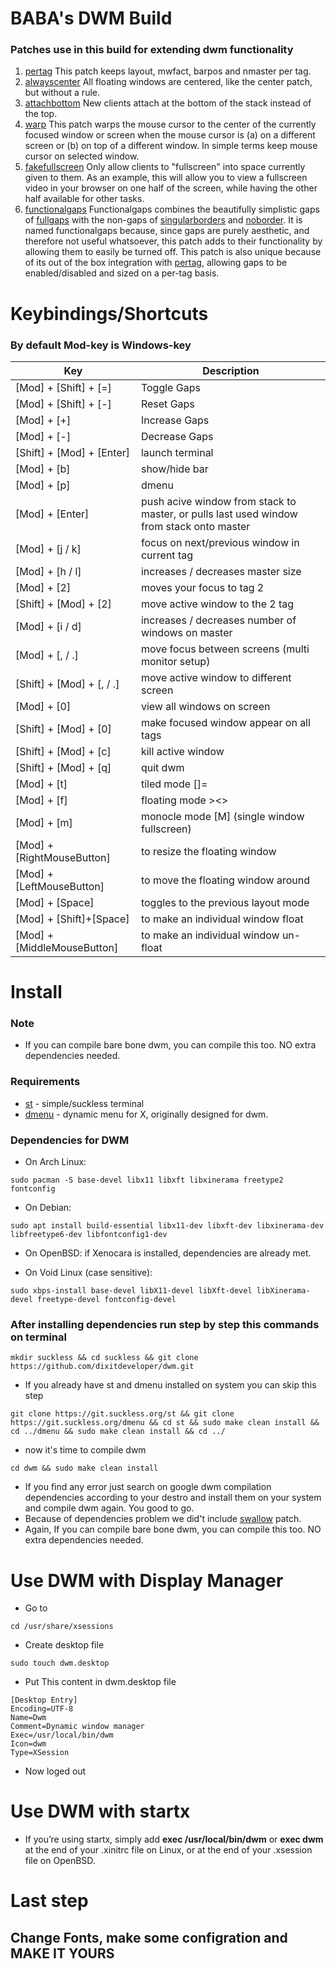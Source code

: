 # BABA's DWM Build
### Patches use in this build for extending dwm functionality
1. [pertag](https://dwm.suckless.org/patches/pertag/) This patch keeps layout, mwfact, barpos and nmaster per tag.  
2. [alwayscenter](https://dwm.suckless.org/patches/alwayscenter/) All floating windows are centered, like the center patch, but without a rule.  
3. [attachbottom](https://dwm.suckless.org/patches/attachbottom/) New clients attach at the bottom of the stack instead of the top.  
4. [warp](https://dwm.suckless.org/patches/warp/) This patch warps the mouse cursor to the center of the currently focused window or screen when the mouse cursor is (a) on a different screen or (b) on top of a different window. In simple terms keep mouse cursor on selected window.  
5. [fakefullscreen](https://dwm.suckless.org/patches/fakefullscreen/) Only allow clients to "fullscreen" into space currently given to them. As an example, this will allow you to view a fullscreen video in your browser on one half of the screen, while having the other half available for other tasks.  
6. [functionalgaps](https://dwm.suckless.org/patches/functionalgaps/) Functionalgaps combines the beautifully simplistic gaps of [fullgaps](https://dwm.suckless.org/patches/fullgaps/) with the non-gaps of [singularborders](https://dwm.suckless.org/patches/singularborders/) and [noborder](https://dwm.suckless.org/patches/noborder/). It is named functionalgaps because, since gaps are purely aesthetic, and therefore not useful whatsoever, this patch adds to their functionality by allowing them to easily be turned off. This patch is also unique because of its out of the box integration with [pertag](https://dwm.suckless.org/patches/pertag/), allowing gaps to be enabled/disabled and sized on a per-tag basis.  

# Keybindings/Shortcuts
### By default Mod-key is Windows-key
| Key | Description |
| --- | --- |
|[Mod] + [Shift] + [=]|Toggle Gaps|
|[Mod] + [Shift] + [-]|Reset Gaps|
|[Mod] + [+]|Increase Gaps|
|[Mod] + [-]|Decrease Gaps|
|[Shift] + [Mod] + [Enter]|launch terminal|
|[Mod] + [b]|show/hide bar|
|[Mod] + [p]|dmenu|
|[Mod] + [Enter]|push acive window from stack to master, or pulls last used window from stack onto master|
|[Mod] + [j / k]|focus on next/previous window in current tag|
|[Mod] + [h / l]|increases / decreases master size|
|[Mod] + [2]|moves your focus to tag 2|
|[Shift] + [Mod] + [2]|move active window to the 2 tag|
|[Mod] + [i / d]|increases / decreases number of windows on master|
|[Mod] + [, / .]|move focus between screens (multi monitor setup)|
|[Shift] + [Mod] + [, / .]|move active window to different screen|
|[Mod] + [0]|view all windows on screen|
|[Shift] + [Mod] + [0]|make focused window appear on all tags|
|[Shift] + [Mod] + [c]|kill active window|
|[Shift] + [Mod] + [q]|quit dwm|
|[Mod] + [t]|tiled mode []=|
|[Mod] + [f]|floating mode ><>|
|[Mod] + [m]|monocle mode [M] (single window fullscreen)|
|[Mod] + [RightMouseButton]|to resize the floating window|
|[Mod] + [LeftMouseButton]|to move the floating window around|
|[Mod] + [Space]|toggles to the previous layout mode|
|[Mod] + [Shift]+[Space]|to make an individual window float|
|[Mod] + [MiddleMouseButton]|to make an individual window un-float|

# Install
### Note
- If you can compile bare bone dwm, you can compile this too. NO extra dependencies needed.
### Requirements
- [st](https://st.suckless.org/) - simple/suckless terminal  
- [dmenu](https://tools.suckless.org/dmenu/) - dynamic menu for X, originally designed for dwm.

### Dependencies for DWM
- On Arch Linux:

```
sudo pacman -S base-devel libx11 libxft libxinerama freetype2 fontconfig
```

- On Debian:

```
sudo apt install build-essential libx11-dev libxft-dev libxinerama-dev libfreetype6-dev libfontconfig1-dev
```

- On OpenBSD:
if Xenocara is installed, dependencies are already met.

- On Void Linux (case sensitive):

```
sudo xbps-install base-devel libX11-devel libXft-devel libXinerama-devel freetype-devel fontconfig-devel
```

### After installing dependencies run step by step this commands on terminal

```
mkdir suckless && cd suckless && git clone https://github.com/dixitdeveloper/dwm.git
```

- If you already have st and dmenu installed on system you can skip this step

```
git clone https://git.suckless.org/st && git clone https://git.suckless.org/dmenu && cd st && sudo make clean install && cd ../dmenu && sudo make clean install && cd ../
```
- now it's time to compile dwm

```
cd dwm && sudo make clean install
```

- If you find any error just search on google dwm compilation dependencies according to your destro and install them on your system and compile dwm again. You good to go.
- Because of dependencies problem we did't include [swallow](https://dwm.suckless.org/patches/swallow/) patch.
- Again, If you can compile bare bone dwm, you can compile this too. NO extra dependencies needed.

# Use DWM with Display Manager

- Go to
 
```
cd /usr/share/xsessions
```

- Create desktop file

```
sudo touch dwm.desktop
```

- Put This content in dwm.desktop file

```
[Desktop Entry]
Encoding=UTF-8
Name=Dwm
Comment=Dynamic window manager
Exec=/usr/local/bin/dwm
Icon=dwm
Type=XSession
```
- Now loged out

# Use DWM with startx
- If you’re using startx, simply add **exec /usr/local/bin/dwm** or **exec dwm** at the end of your .xinitrc file on Linux, or at the end of your .xsession file on OpenBSD.

# Last step
## Change Fonts, make some configration and MAKE IT YOURS
